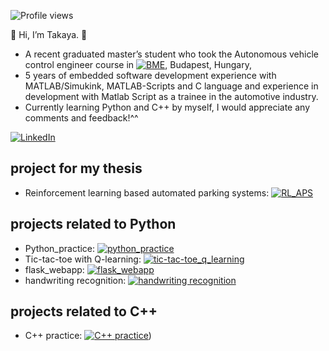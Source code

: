 ![Profile views](https://visitor-badge.laobi.icu/badge?page_id=taka-rl)  

👋 Hi, I’m Takaya. 🗾  
- A recent graduated master’s student who took the Autonomous vehicle control engineer course in [![BME]()](https://transportation.bme.hu/msc-programmes/applicants/autonomous-vehicle-control-engineering-master-msc/), Budapest, Hungary,
- 5 years of embedded software development experience with MATLAB/Simukink, MATLAB-Scripts and C language and experience in development with Matlab Script as a trainee in the automotive industry.  
- Currently learning Python and C++ by myself, I would appreciate any comments and feedback!^^

[![LinkedIn](https://img.shields.io/badge/LinkedIn-profile-blue)](https://www.linkedin.com/in/takaya-murakami)

## project for my thesis
- Reinforcement learning based automated parking systems: [![RL_APS]()](https://github.com/taka-rl/RL_APS)

## projects related to Python
- Python_practice: [![python_practice]()](https://github.com/taka-rl/python_practice)
- Tic-tac-toe with Q-learning: [![tic-tac-toe_q_learning]()](https://github.com/taka-rl/tic-tac-toe_q_learning)
- flask_webapp: [![flask_webapp]()](https://github.com/taka-rl/flask_webapp)
- handwriting recognition: [![handwriting recognition]()](https://github.com/taka-rl/handwriting-digit-character-recognition)

## projects related to C++
- C++ practice: [![C++ practice]()](https://github.com/taka-rl/c-plus-plus_practice))

<!---
taka-rl/taka-rl is a ✨ special ✨ repository because its `README.md` (this file) appears on your GitHub profile.
You can click the Preview link to take a look at your changes.
--->
